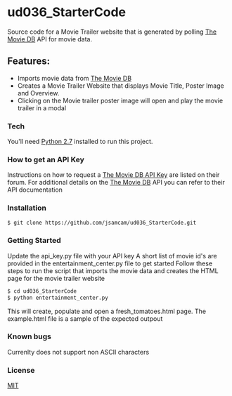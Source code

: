 # ud036_StarterCode
Source code for a Movie Trailer website that is generated by polling [The Movie DB](https://www.themoviedb.org/about "About The Movie DB") API for movie data.
## Features:
* Imports movie data from [The Movie DB](https://www.themoviedb.org/documentation/api "The Movie DB API Documentation")
* Creates a Movie Trailer Website that displays Movie Title, Poster Image and Overview.
* Clicking on the Movie trailer poster image will open and play the movie trailer in a modal

### Tech
You'll need [Python 2.7](https://docs.python.org/2/index.html "Python 2.7 Documentation") installed to run this project.


### How to get an API Key
Instructions on how to request a [The Movie DB API Key](https://www.themoviedb.org/talk/5695502cc3a3687170000443?language=en, "How to request an API Key") are listed on their forum.
For additional details on the [The Movie DB](https://www.themoviedb.org/documentation/api "The Movie DB API Documentation") API you can refer to their API documentation
### Installation

```sh
$ git clone https://github.com/jsamcam/ud036_StarterCode.git
```

### Getting Started
Update the api_key.py file with your API key
A short list of movie id's are provided in the entertainment_center.py file to get started
Follow these steps to run the script that imports the movie data and creates the HTML page for the movie trailer website

```sh
$ cd ud036_StarterCode
$ python entertainment_center.py
```
This will create, populate and open a fresh_tomatoes.html page.
The example.html file is a sample of the expected outpout

### Known bugs
Currenlty does not support non ASCII characters

### License
[MIT](https://choosealicense.com/licenses/mit/, "MIT License")